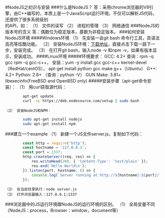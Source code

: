 #NodeJS之初识与安装
###什么是NodeJS？
	答：采用chrome浏览器的V8引擎，由C++编写的，本质上是一个JavaScript运行环境。不仅可以解析JS代码，还提供了很多系统级别<br>的API，如：
		（1） 文件的读写
		（2） 进程的管理
		（3） 网络通信
###NodeJS的版本号的含义
	答：偶数位为稳定版本，基数为非稳定版本。
###如何安装NodeJS环境
####Windows环境
		（1） 先安装一会git bash 命令行工具，具语法高亮等炫酷功能。
		（2） 安装NodeJS环境：[下载地址](https://nodejs.org "悬停显示")，直接点击下载一路下一步，安装完成。
		（3） 在打开git bash，输入node -v 和npm -v，如果有版本显示，安装成功。
####Linux环境
#####环境要求：
			GCC: 4.2+ 
				查询：rpm -q gcc rpm -q gcc-c++，
				安装：yum -y install gcc gcc-c++ kernel-devel（RedHat/centOS），
					  apt-get install python gcc make g++（Ubuntu）
			G++: 4.2+
			Python: 2.6+ （查询：python -V）
			GUN Make: 3.81+
			libexecinfo(FreeBSD and OpenBSD only)
#####安装步骤（apt-get命令安装）：
	（1） 用curl获取源代码：
```Bash			
		apt-get update
		curl -sL https://deb.nodesource.com/setup | sudo bash -
```
	（2） 安装NodeJS和NPM：
```Bash
		sudo apt-get install nodejs
		sudo apt-get install npm
```
###建立一个example
	（1） 新建一个JS文件server.js，复制如下代码：
```javascript
		const http = require('http');
		const hostname = '127.0.0.1';
		const port = 1337;
		http.createServer((req, res) => {
			res.writeHead(200, { 'Content-Type': 'text/plain' });
			res.end('Hello World\n');
		}).listen(port, hostname, () => {
			console.log(`Server running at http://${hostname}:${port}/`);
		});
```
	（2） 在当前目录执行：node server.js
	（3） 打开浏览器输入：127.0.0.1:1337
###浏览器中的JS运行环境跟NodeJS的运行环境的区别。
	（1） 全局变量不同（NodeJS：process，Browser：window，document等）
